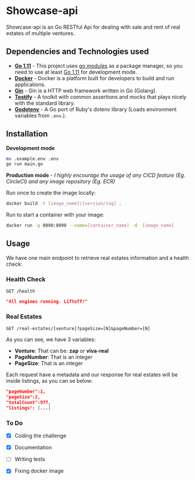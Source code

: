 # Showcase-api

Showcase-api is an Go RESTful Api for dealing with sale and rent of real estates of multiple ventures.

## Dependencies and Technologies used

- __[Go 1.11](https://golang.org/doc/go1.11)__ - This project uses [go modules](https://tip.golang.org/doc/go1.11#modules) as a package manager, so you need to use at least [Go 1.11](https://golang.org/doc/go1.11) for development mode.
- __[Docker](https://docs.docker.com)__ - Docker is a platform built for developers to build and run applications.
- __[Gin](https://github.com/gin-gonic/gin)__ - Gin is a HTTP web framework written in Go (Golang).
- __[Testify](https://github.com/gin-gonic/gin)__ - A toolkit with common assertions and mocks that plays nicely with the standard library.
- __[Godotenv](https://github.com/joho/godotenv)__ - A Go port of Ruby's dotenv library (Loads environment variables from `.env`.).

## Installation

**Development mode**
```bash
mv .example.env .env
go run main.go
```

**Production mode** - _I highly encourage the usage of any CICD feature (Eg. CircleCI) and any image repository (Eg. ECR)_

Run once to create the image locally:
```bash
docker build -t [image_name]:[version/tag] .
```

Run to start a container with your image:
```bash
docker run -p 8090:8090 --name=[container_name] -d  [image_name]
```

## Usage

We have one main endpoint to retrieve real estates information and a health check:

### Health Check
`GET /health`
```JSON
"All engines running. Liftoff!"
```

### Real Estates
`GET /real-estates/[venture]?pageSize=[N]&pageNumber=[N]`

As you can see, we have 3 variables:

- __Venture__: That can be: **zap** or **viva-real**
- __PageNumber__: That is an integer
- __PageSize__: That is an integer

Each request have a metadata and our response for real estates will be inside listings, as you can se below:

```JSON
"pageNumber":1,
"pageSize":2,
"totalCount":977,
"listings": [...]
```
### To Do
- [X] Coding the challenge
- [X] Documentation
- [ ] Writing tests
- [X] Fixing docker image





